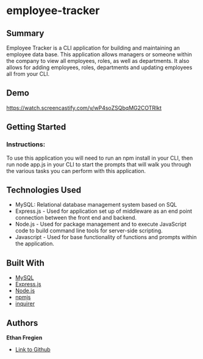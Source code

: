 # employee-tracker

## Summary 
Employee Tracker is a CLI application for building and maintaining an employee data base. This application allows managers or someone within the company to view all employees, roles, as well as departments. It also allows for adding employees, roles, departments and updating employees all from your CLI.

## Demo
https://watch.screencastify.com/v/wP4soZSQbqMG2COTRlkt

## Getting Started

### Instructions:
To use this application you will need to run an npm install in your CLI, then run node app.js in your CLI to start the prompts that will walk you through the various tasks you can perform with this application.

 
## Technologies Used
- MySQL: Relational database management system based on SQL
- Express.js - Used for application set up of middleware as an end point connection between the front end and backend.
- Node.js - Used for package management and to execute JavaScript code to build command line tools for server-side scripting.
- Javascript - Used for base functionality of functions and prompts within the application.
 

## Built With
* [MySQL](https://www.mysql.com/)
* [Express.js](https://expressjs.com/)
* [Node.js](https://nodejs.org/en/)
* [npmjs](https://docs.npmjs.com/)
* [inquirer](https://www.npmjs.com/package/inquirer)

## Authors

**Ethan Fregien**
- [Link to Github](https://github.com/ethanfregien2233)
